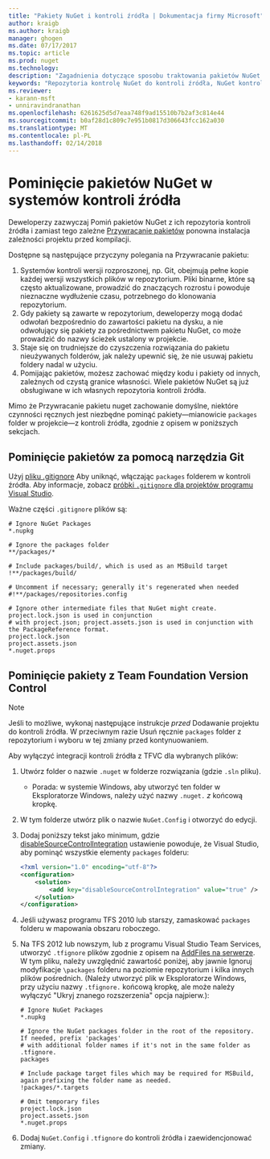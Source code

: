 ```yaml
---
title: "Pakiety NuGet i kontroli źródła | Dokumentacja firmy Microsoft"
author: kraigb
ms.author: kraigb
manager: ghogen
ms.date: 07/17/2017
ms.topic: article
ms.prod: nuget
ms.technology: 
description: "Zagadnienia dotyczące sposobu traktowania pakietów NuGet w ramach systemów kontroli źródła i kontroli wersji oraz sposób Pomiń pakiety z usługi git i TFVC."
keywords: "Repozytoria kontrolę NuGet do kontroli źródła, NuGet kontroli wersji, NuGet i git, NuGet i TFS, NuGet i TFVC, pomijając pakietów, repozytoria kontroli źródła, wersja"
ms.reviewer:
- karann-msft
- unniravindranathan
ms.openlocfilehash: 6261625d5d7eaa748f9ad15510b7b2af3c814e44
ms.sourcegitcommit: b0af28d1c809c7e951b0817d306643fcc162a030
ms.translationtype: MT
ms.contentlocale: pl-PL
ms.lasthandoff: 02/14/2018
---
```

# <a name="omitting-nuget-packages-in-source-control-systems"></a>Pominięcie pakietów NuGet w systemów kontroli źródła

Deweloperzy zazwyczaj Pomiń pakietów NuGet z ich repozytoria kontroli źródła i zamiast tego zależne [Przywracanie pakietów](../consume-packages/package-restore.md) ponowna instalacja zależności projektu przed kompilacji.

Dostępne są następujące przyczyny polegania na Przywracanie pakietu:

1. Systemów kontroli wersji rozproszonej, np. Git, obejmują pełne kopie każdej wersji wszystkich plików w repozytorium. Pliki binarne, które są często aktualizowane, prowadzić do znaczących rozrostu i powoduje nieznaczne wydłużenie czasu, potrzebnego do klonowania repozytorium.
1. Gdy pakiety są zawarte w repozytorium, deweloperzy mogą dodać odwołań bezpośrednio do zawartości pakietu na dysku, a nie odwołujący się pakiety za pośrednictwem pakietu NuGet, co może prowadzić do nazwy ścieżek ustalony w projekcie.
1. Staje się on trudniejsze do czyszczenia rozwiązania do pakietu nieużywanych folderów, jak należy upewnić się, że nie usuwaj pakietu foldery nadal w użyciu.
1. Pomijając pakietów, możesz zachować między kodu i pakiety od innych, zależnych od czystą granice własności. Wiele pakietów NuGet są już obsługiwane w ich własnych repozytoria kontroli źródła.

Mimo że Przywracanie pakietu nuget zachowanie domyślne, niektóre czynności ręcznych jest niezbędne pominąć pakiety&mdash;mianowicie `packages` folder w projekcie&mdash;z kontroli źródła, zgodnie z opisem w poniższych sekcjach.

## <a name="omitting-packages-with-git"></a>Pominięcie pakietów za pomocą narzędzia Git

Użyj [pliku .gitignore](https://git-scm.com/docs/gitignore) Aby uniknąć, włączając `packages` folderem w kontroli źródła. Aby informacje, zobacz [próbki `.gitignore` dla projektów programu Visual Studio](https://github.com/github/gitignore/blob/master/VisualStudio.gitignore).

Ważne części `.gitignore` plików są:

```gitignore
# Ignore NuGet Packages
*.nupkg

# Ignore the packages folder
**/packages/*

# Include packages/build/, which is used as an MSBuild target
!**/packages/build/

# Uncomment if necessary; generally it's regenerated when needed
#!**/packages/repositories.config

# Ignore other intermediate files that NuGet might create. project.lock.json is used in conjunction
# with project.json; project.assets.json is used in conjunction with the PackageReference format.
project.lock.json
project.assets.json
*.nuget.props
```

## <a name="omitting-packages-with-team-foundation-version-control"></a>Pominięcie pakiety z Team Foundation Version Control

> [!Note]
> Jeśli to możliwe, wykonaj następujące instrukcje *przed* Dodawanie projektu do kontroli źródła. W przeciwnym razie Usuń ręcznie `packages` folder z repozytorium i wyboru w tej zmiany przed kontynuowaniem.

Aby wyłączyć integracji kontroli źródła z TFVC dla wybranych plików:

1. Utwórz folder o nazwie `.nuget` w folderze rozwiązania (gdzie `.sln` pliku).
    - Porada: w systemie Windows, aby utworzyć ten folder w Eksploratorze Windows, należy użyć nazwy `.nuget.` *z* końcową kropkę.

1. W tym folderze utwórz plik o nazwie `NuGet.Config` i otworzyć do edycji.

1. Dodaj poniższy tekst jako minimum, gdzie [disableSourceControlIntegration](../reference/nuget-config-file.md#solution-section) ustawienie powoduje, że Visual Studio, aby pominąć wszystkie elementy `packages` folderu:

   ```xml
   <?xml version="1.0" encoding="utf-8"?>
   <configuration>
       <solution>
           <add key="disableSourceControlIntegration" value="true" />
       </solution>
   </configuration>
   ```

1. Jeśli używasz programu TFS 2010 lub starszy, zamaskować `packages` folderu w mapowania obszaru roboczego.

1. Na TFS 2012 lub nowszym, lub z programu Visual Studio Team Services, utworzyć `.tfignore` plików zgodnie z opisem na [AddFiles na serwerze](https://www.visualstudio.com/en-us/docs/tfvc/add-files-server#tfignore). W tym pliku, należy uwzględnić zawartość poniżej, aby jawnie Ignoruj modyfikacje `\packages` folderu na poziomie repozytorium i kilka innych plików pośrednich. (Należy utworzyć plik w Eksploratorze Windows, przy użyciu nazwy `.tfignore.` końcową kropkę, ale może należy wyłączyć "Ukryj znanego rozszerzenia" opcja najpierw.):

   ```cli
   # Ignore NuGet Packages
   *.nupkg

   # Ignore the NuGet packages folder in the root of the repository. If needed, prefix 'packages'
   # with additional folder names if it's not in the same folder as .tfignore.   
   packages

   # Include package target files which may be required for MSBuild, again prefixing the folder name as needed.
   !packages/*.targets

   # Omit temporary files
   project.lock.json
   project.assets.json
   *.nuget.props
   ```

1. Dodaj `NuGet.Config` i `.tfignore` do kontroli źródła i zaewidencjonować zmiany.
